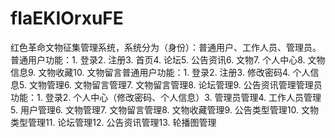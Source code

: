 # fIaEKIOrxuFE
红色革命文物征集管理系统，系统分为（身份）：普通用户、工作人员、管理员。普通用户功能：1. 登录2. 注册3. 首页4. 论坛5. 公告资讯6. 文物7. 个人中心8. 文物信息9. 文物收藏10. 文物留言普通用户功能：1. 登录2. 注册3. 修改密码4. 个人信息5. 文物管理6. 文物留言管理7. 文物留言管理8. 论坛管理9. 公告资讯管理管理员功能：1. 登录2. 个人中心（修改密码、个人信息）3. 管理员管理4. 工作人员管理5. 用户管理6. 文物管理7. 文物留言管理8. 文物收藏管理9. 公告类型管理10. 文物类型管理11. 论坛管理12. 公告资讯管理13. 轮播图管理 
